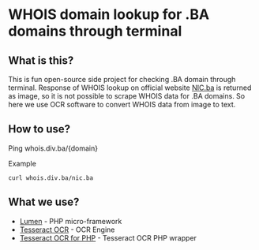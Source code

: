 # WHOIS domain lookup for .BA domains through terminal

## What is this?

This is fun open-source side project for checking .BA domain through terminal. Response of WHOIS lookup on official website [NIC.ba](nic.ba) is returned as image, so it is not possible to scrape WHOIS data for .BA domains. So here we use OCR software to convert WHOIS data from image to text.

## How to use?

Ping whois.div.ba/{domain}

Example

```
curl whois.div.ba/nic.ba
```

## What we use?
- [Lumen](https://lumen.laravel.com/) - PHP micro-framework
- [Tesseract OCR](https://github.com/tesseract-ocr/tesseract) - OCR Engine
- [Tesseract OCR for PHP](https://github.com/thiagoalessio/tesseract-ocr-for-php) - Tesseract OCR PHP wrapper
